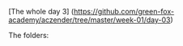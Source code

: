 [The whole day 3] (https://github.com/green-fox-academy/aczender/tree/master/week-01/day-03)

The folders:

